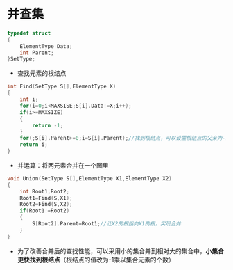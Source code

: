 # 并查集

```cpp
typedef struct
{
    ElementType Data;
    int Parent;
}SetType;
```

* 查找元素的根结点

```cpp
int Find(SetType S[],ElementType X)
{
    int i;
    for(i=0;i<MAXSISE;S[i].Data!=X;i++);
    if(i>=MAXSIZE)
    {
        return -1;
    }
    for(;S[i].Parent>=0;i=S[i].Parent);//找到根结点，可以设置根结点的父亲为-1，即可找到后立即跳出循环
    return i;
}
```

* 并运算：将两元素合并在一个图里

```cpp
void Union(SetType S[],ElementType X1,ElementType X2)
{
    int Root1,Root2;
    Root1=Find(S,X1);
    Root2=Find(S,X2);
    if(Root1!=Root2)
    {
        S[Root2].Parent=Root1;//让X2的根指向X1的根，实现合并
    }    
}
```

* 为了改善合并后的查找性能，可以采用小的集合并到相对大的集合中，**小集合更快找到根结点**（根结点的值改为-1乘以集合元素的个数）